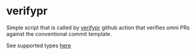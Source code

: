 # verifypr

Simple script that is called by [verifypr](../../.github/workflows/verifypr.yml) github action
that verifies omni PRs against the conventional commit template.

See supported types [here](https://github.com/conventional-changelog/commitlint/tree/master/%40commitlint/config-conventional#type-enum)

